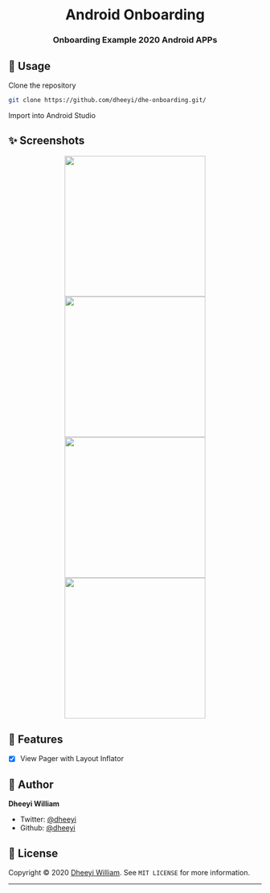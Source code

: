 
<h1 align="center">Android Onboarding</h1>
<h3 align="center">Onboarding Example 2020 Android APPs</h3>


## 🚀 Usage

Clone the repository

```sh
git clone https://github.com/dheeyi/dhe-onboarding.git/
```
Import into Android Studio


## ✨ Screenshots

<p align="center">
    <img src="https://i.imgur.com/0DqPB8P.png" width="280">
    <img src="https://i.imgur.com/CDglATO.png" width="280">
    <img src="https://i.imgur.com/6LSsM0J.png" width="280">
    <img src="https://i.imgur.com/5XF1z1Q.png" width="280">
</p>

## 📖 Features

- [x] View Pager with Layout Inflator


## 👤 Author

**Dheeyi William**

- Twitter: [@dheeyi](https://twitter.com/christyjacob4)
- Github: [@dheeyi](https://github.com/dheeyi)

## 📝 License

Copyright © 2020 [Dheeyi William](https://github.com/dheeyi).
See ``MIT LICENSE`` for more information.

---
